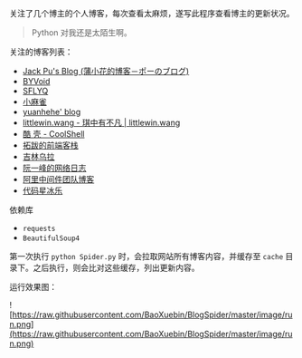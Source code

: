关注了几个博主的个人博客，每次查看太麻烦，遂写此程序查看博主的更新状况。

> Python 对我还是太陌生啊。

关注的博客列表：

- [Jack Pu's Blog (蒲小花的博客－ポーのブログ)](http://www.jackpu.com/)
- [BYVoid](https://www.byvoid.com/)
- [SFLYQ](https://blog.thankbabe.com/)
- [小麻雀](http://makaiqian.com/)
- [yuanhehe' blog](http://yuanhehe.cn/)
- [littlewin.wang - 琪中有不凡 | littlewin.wang](https://littlewin.wang/)
- [酷 壳 - CoolShell](https://coolshell.cn/)
- [拓跋的前端客栈](http://tuobaye.com/#blog)
- [吉林乌拉](http://jilinwula.com/)
- [阮一峰的网络日志](http://www.ruanyifeng.com/blog/)
- [阿里中间件团队博客](http://jm.taobao.org/)
- [代码星冰乐](http://www.hchstudio.cn/)

依赖库

- `requests`
- `BeautifulSoup4`

第一次执行 `python Spider.py` 时，会拉取网站所有博客内容，并缓存至 `cache` 目录下。之后执行，则会比对这些缓存，列出更新内容。

运行效果图：

![https://raw.githubusercontent.com/BaoXuebin/BlogSpider/master/image/run.png](https://raw.githubusercontent.com/BaoXuebin/BlogSpider/master/image/run.png)
